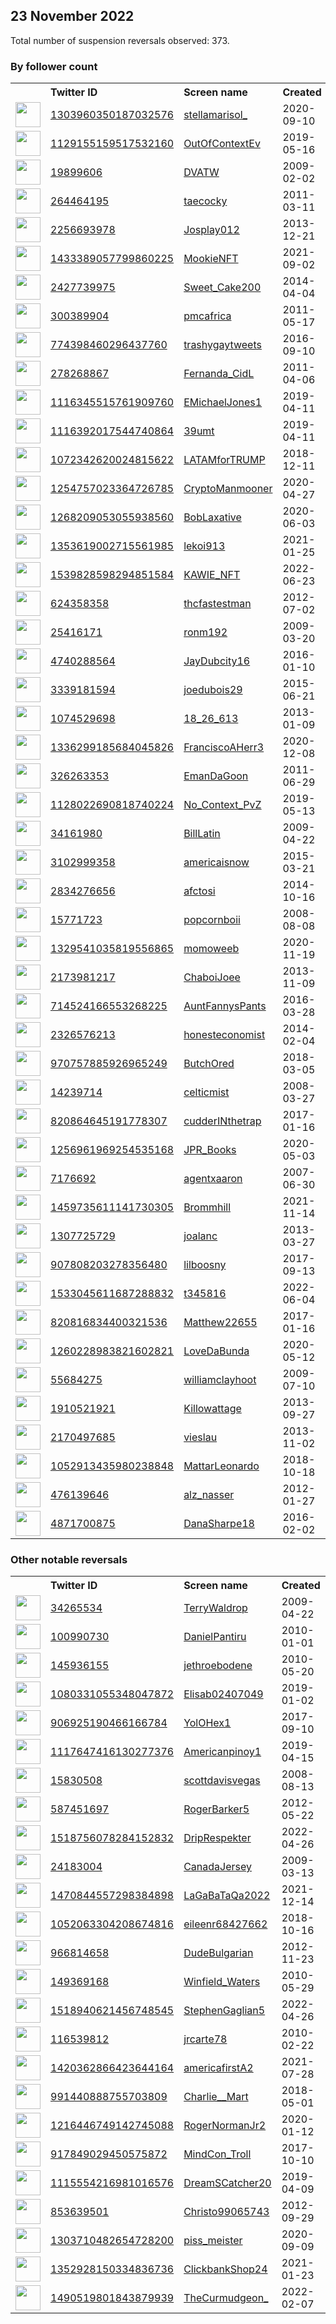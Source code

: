 
## 23 November 2022
Total number of suspension reversals observed: 373.

### By follower count
<table><tr><th></th><th align="left">Twitter ID</th><th align="left">Screen name</th>
<th align="left">Created</th><th align="left">Status</th><th align="left">Suspended</th><th align="left">Followers</th>
<tr><td><a href="https://pbs.twimg.com/profile_images/1616505595472842755/2-ROD5Zl_normal.jpg"><img src="https://pbs.twimg.com/profile_images/1616505595472842755/2-ROD5Zl_normal.jpg" width="40px" height="40px" align="center"/></a></td><td><a href="https://twitter.com/intent/user?user_id=1303960350187032576">1303960350187032576</a></td><td><a href="https://twitter.com/stellamarisol_">stellamarisol_</a></td><td>2020-09-10</td><td align="center"></td><td>2022-11-12</td><td>427337</td></tr>
<tr><td><a href="https://pbs.twimg.com/profile_images/1595321120512770050/w7Pog7NP_normal.jpg"><img src="https://pbs.twimg.com/profile_images/1595321120512770050/w7Pog7NP_normal.jpg" width="40px" height="40px" align="center"/></a></td><td><a href="https://twitter.com/intent/user?user_id=1129155159517532160">1129155159517532160</a></td><td><a href="https://twitter.com/OutOfContextEv">OutOfContextEv</a></td><td>2019-05-16</td><td align="center"></td><td></td><td>400429</td></tr>
<tr><td><a href="https://pbs.twimg.com/profile_images/1214971037420605441/zsclHUeE_normal.jpg"><img src="https://pbs.twimg.com/profile_images/1214971037420605441/zsclHUeE_normal.jpg" width="40px" height="40px" align="center"/></a></td><td><a href="https://twitter.com/intent/user?user_id=19899606">19899606</a></td><td><a href="https://twitter.com/DVATW">DVATW</a></td><td>2009-02-02</td><td align="center">✔️</td><td></td><td>193817</td></tr>
<tr><td><a href="https://pbs.twimg.com/profile_images/1621616216325476353/PBZhzS31_normal.jpg"><img src="https://pbs.twimg.com/profile_images/1621616216325476353/PBZhzS31_normal.jpg" width="40px" height="40px" align="center"/></a></td><td><a href="https://twitter.com/intent/user?user_id=264464195">264464195</a></td><td><a href="https://twitter.com/taecocky">taecocky</a></td><td>2011-03-11</td><td align="center"></td><td></td><td>115948</td></tr>
<tr><td><a href="https://pbs.twimg.com/profile_images/1310271969607266307/Rvx2_Tga_normal.png"><img src="https://pbs.twimg.com/profile_images/1310271969607266307/Rvx2_Tga_normal.png" width="40px" height="40px" align="center"/></a></td><td><a href="https://twitter.com/intent/user?user_id=2256693978">2256693978</a></td><td><a href="https://twitter.com/Josplay012">Josplay012</a></td><td>2013-12-21</td><td align="center"></td><td></td><td>111484</td></tr>
<tr><td><a href="https://pbs.twimg.com/profile_images/1628407202158444545/A1Q33k61_normal.png"><img src="https://pbs.twimg.com/profile_images/1628407202158444545/A1Q33k61_normal.png" width="40px" height="40px" align="center"/></a></td><td><a href="https://twitter.com/intent/user?user_id=1433389057799860225">1433389057799860225</a></td><td><a href="https://twitter.com/MookieNFT">MookieNFT</a></td><td>2021-09-02</td><td align="center"></td><td>2022-11-08</td><td>96684</td></tr>
<tr><td><a href="https://pbs.twimg.com/profile_images/793133142634668033/2nPeCL0n_normal.jpg"><img src="https://pbs.twimg.com/profile_images/793133142634668033/2nPeCL0n_normal.jpg" width="40px" height="40px" align="center"/></a></td><td><a href="https://twitter.com/intent/user?user_id=2427739975">2427739975</a></td><td><a href="https://twitter.com/Sweet_Cake200">Sweet_Cake200</a></td><td>2014-04-04</td><td align="center"></td><td>2022-10-16</td><td>91123</td></tr>
<tr><td><a href="https://pbs.twimg.com/profile_images/1621916895380119552/GWGwWx8o_normal.jpg"><img src="https://pbs.twimg.com/profile_images/1621916895380119552/GWGwWx8o_normal.jpg" width="40px" height="40px" align="center"/></a></td><td><a href="https://twitter.com/intent/user?user_id=300389904">300389904</a></td><td><a href="https://twitter.com/pmcafrica">pmcafrica</a></td><td>2011-05-17</td><td align="center"></td><td></td><td>84968</td></tr>
<tr><td><a href="https://pbs.twimg.com/profile_images/1612010236516405248/K9oOtYwQ_normal.jpg"><img src="https://pbs.twimg.com/profile_images/1612010236516405248/K9oOtYwQ_normal.jpg" width="40px" height="40px" align="center"/></a></td><td><a href="https://twitter.com/intent/user?user_id=774398460296437760">774398460296437760</a></td><td><a href="https://twitter.com/trashygaytweets">trashygaytweets</a></td><td>2016-09-10</td><td align="center"></td><td></td><td>60247</td></tr>
<tr><td><a href="https://pbs.twimg.com/profile_images/1626222690708393985/xQdunBBO_normal.jpg"><img src="https://pbs.twimg.com/profile_images/1626222690708393985/xQdunBBO_normal.jpg" width="40px" height="40px" align="center"/></a></td><td><a href="https://twitter.com/intent/user?user_id=278268867">278268867</a></td><td><a href="https://twitter.com/Fernanda_CidL">Fernanda_CidL</a></td><td>2011-04-06</td><td align="center"></td><td></td><td>45248</td></tr>
<tr><td><a href="https://pbs.twimg.com/profile_images/1227682785562746881/Whu8v_Yz_normal.jpg"><img src="https://pbs.twimg.com/profile_images/1227682785562746881/Whu8v_Yz_normal.jpg" width="40px" height="40px" align="center"/></a></td><td><a href="https://twitter.com/intent/user?user_id=1116345515761909760">1116345515761909760</a></td><td><a href="https://twitter.com/EMichaelJones1">EMichaelJones1</a></td><td>2019-04-11</td><td align="center"></td><td></td><td>41576</td></tr>
<tr><td><a href="https://pbs.twimg.com/profile_images/1606016069998678039/N0TaQCdS_normal.jpg"><img src="https://pbs.twimg.com/profile_images/1606016069998678039/N0TaQCdS_normal.jpg" width="40px" height="40px" align="center"/></a></td><td><a href="https://twitter.com/intent/user?user_id=1116392017544740864">1116392017544740864</a></td><td><a href="https://twitter.com/39umt">39umt</a></td><td>2019-04-11</td><td align="center"></td><td>2022-11-17</td><td>36738</td></tr>
<tr><td><a href="https://pbs.twimg.com/profile_images/1409317375665709059/sCLKN_JJ_normal.jpg"><img src="https://pbs.twimg.com/profile_images/1409317375665709059/sCLKN_JJ_normal.jpg" width="40px" height="40px" align="center"/></a></td><td><a href="https://twitter.com/intent/user?user_id=1072342620024815622">1072342620024815622</a></td><td><a href="https://twitter.com/LATAMforTRUMP">LATAMforTRUMP</a></td><td>2018-12-11</td><td align="center"></td><td>2022-10-29</td><td>34579</td></tr>
<tr><td><a href="https://pbs.twimg.com/profile_images/1548709772958248962/OYaJU2LI_normal.jpg"><img src="https://pbs.twimg.com/profile_images/1548709772958248962/OYaJU2LI_normal.jpg" width="40px" height="40px" align="center"/></a></td><td><a href="https://twitter.com/intent/user?user_id=1254757023364726785">1254757023364726785</a></td><td><a href="https://twitter.com/CryptoManmooner">CryptoManmooner</a></td><td>2020-04-27</td><td align="center"></td><td>2022-11-08</td><td>34165</td></tr>
<tr><td><a href="https://pbs.twimg.com/profile_images/1600988046240907264/OGkEfZ8v_normal.jpg"><img src="https://pbs.twimg.com/profile_images/1600988046240907264/OGkEfZ8v_normal.jpg" width="40px" height="40px" align="center"/></a></td><td><a href="https://twitter.com/intent/user?user_id=1268209053055938560">1268209053055938560</a></td><td><a href="https://twitter.com/BobLaxative">BobLaxative</a></td><td>2020-06-03</td><td align="center"></td><td>2022-09-01</td><td>30558</td></tr>
<tr><td><a href="https://pbs.twimg.com/profile_images/1611416832707297281/2wjJxGiF_normal.jpg"><img src="https://pbs.twimg.com/profile_images/1611416832707297281/2wjJxGiF_normal.jpg" width="40px" height="40px" align="center"/></a></td><td><a href="https://twitter.com/intent/user?user_id=1353619002715561985">1353619002715561985</a></td><td><a href="https://twitter.com/lekoi913">lekoi913</a></td><td>2021-01-25</td><td align="center"></td><td>2022-11-17</td><td>27689</td></tr>
<tr><td><a href="https://pbs.twimg.com/profile_images/1573303360597348352/N43e4PNm_normal.jpg"><img src="https://pbs.twimg.com/profile_images/1573303360597348352/N43e4PNm_normal.jpg" width="40px" height="40px" align="center"/></a></td><td><a href="https://twitter.com/intent/user?user_id=1539828598294851584">1539828598294851584</a></td><td><a href="https://twitter.com/KAWIE_NFT">KAWIE_NFT</a></td><td>2022-06-23</td><td align="center"></td><td>2022-11-08</td><td>15214</td></tr>
<tr><td><a href="https://pbs.twimg.com/profile_images/1612672435601408000/Lb8hzI7T_normal.jpg"><img src="https://pbs.twimg.com/profile_images/1612672435601408000/Lb8hzI7T_normal.jpg" width="40px" height="40px" align="center"/></a></td><td><a href="https://twitter.com/intent/user?user_id=624358358">624358358</a></td><td><a href="https://twitter.com/thcfastestman">thcfastestman</a></td><td>2012-07-02</td><td align="center"></td><td></td><td>12351</td></tr>
<tr><td><a href="https://pbs.twimg.com/profile_images/1518706878661996544/geXH4Ddx_normal.jpg"><img src="https://pbs.twimg.com/profile_images/1518706878661996544/geXH4Ddx_normal.jpg" width="40px" height="40px" align="center"/></a></td><td><a href="https://twitter.com/intent/user?user_id=25416171">25416171</a></td><td><a href="https://twitter.com/ronm192">ronm192</a></td><td>2009-03-20</td><td align="center"></td><td>2022-11-08</td><td>12073</td></tr>
<tr><td><a href="https://pbs.twimg.com/profile_images/1378054708321996803/SUXjPFio_normal.jpg"><img src="https://pbs.twimg.com/profile_images/1378054708321996803/SUXjPFio_normal.jpg" width="40px" height="40px" align="center"/></a></td><td><a href="https://twitter.com/intent/user?user_id=4740288564">4740288564</a></td><td><a href="https://twitter.com/JayDubcity16">JayDubcity16</a></td><td>2016-01-10</td><td align="center"></td><td></td><td>9911</td></tr>
<tr><td><a href="https://pbs.twimg.com/profile_images/1601202363859075072/lqbZrK_e_normal.jpg"><img src="https://pbs.twimg.com/profile_images/1601202363859075072/lqbZrK_e_normal.jpg" width="40px" height="40px" align="center"/></a></td><td><a href="https://twitter.com/intent/user?user_id=3339181594">3339181594</a></td><td><a href="https://twitter.com/joedubois29">joedubois29</a></td><td>2015-06-21</td><td align="center"></td><td>2022-11-21</td><td>9760</td></tr>
<tr><td><a href="https://pbs.twimg.com/profile_images/965959012905713669/_e0oncuS_normal.jpg"><img src="https://pbs.twimg.com/profile_images/965959012905713669/_e0oncuS_normal.jpg" width="40px" height="40px" align="center"/></a></td><td><a href="https://twitter.com/intent/user?user_id=1074529698">1074529698</a></td><td><a href="https://twitter.com/18_26_613">18_26_613</a></td><td>2013-01-09</td><td align="center"></td><td></td><td>8638</td></tr>
<tr><td><a href="https://pbs.twimg.com/profile_images/1336299378718466048/6kYcScN3_normal.jpg"><img src="https://pbs.twimg.com/profile_images/1336299378718466048/6kYcScN3_normal.jpg" width="40px" height="40px" align="center"/></a></td><td><a href="https://twitter.com/intent/user?user_id=1336299185684045826">1336299185684045826</a></td><td><a href="https://twitter.com/FranciscoAHerr3">FranciscoAHerr3</a></td><td>2020-12-08</td><td align="center"></td><td>2022-11-08</td><td>8239</td></tr>
<tr><td><a href="https://pbs.twimg.com/profile_images/740423045123309569/wKVmrxGP_normal.jpg"><img src="https://pbs.twimg.com/profile_images/740423045123309569/wKVmrxGP_normal.jpg" width="40px" height="40px" align="center"/></a></td><td><a href="https://twitter.com/intent/user?user_id=326263353">326263353</a></td><td><a href="https://twitter.com/EmanDaGoon">EmanDaGoon</a></td><td>2011-06-29</td><td align="center"></td><td></td><td>8189</td></tr>
<tr><td><a href="https://pbs.twimg.com/profile_images/1598921528283828225/jWi-bw0f_normal.jpg"><img src="https://pbs.twimg.com/profile_images/1598921528283828225/jWi-bw0f_normal.jpg" width="40px" height="40px" align="center"/></a></td><td><a href="https://twitter.com/intent/user?user_id=1128022690818740224">1128022690818740224</a></td><td><a href="https://twitter.com/No_Context_PvZ">No_Context_PvZ</a></td><td>2019-05-13</td><td align="center"></td><td></td><td>7718</td></tr>
<tr><td><a href="https://pbs.twimg.com/profile_images/1626292344374059010/JTnEBM1x_normal.png"><img src="https://pbs.twimg.com/profile_images/1626292344374059010/JTnEBM1x_normal.png" width="40px" height="40px" align="center"/></a></td><td><a href="https://twitter.com/intent/user?user_id=34161980">34161980</a></td><td><a href="https://twitter.com/BillLatin">BillLatin</a></td><td>2009-04-22</td><td align="center"></td><td>2022-11-08</td><td>7239</td></tr>
<tr><td><a href="https://pbs.twimg.com/profile_images/1596436856467513345/etd8wTs6_normal.jpg"><img src="https://pbs.twimg.com/profile_images/1596436856467513345/etd8wTs6_normal.jpg" width="40px" height="40px" align="center"/></a></td><td><a href="https://twitter.com/intent/user?user_id=3102999358">3102999358</a></td><td><a href="https://twitter.com/americaisnow">americaisnow</a></td><td>2015-03-21</td><td align="center"></td><td></td><td>6571</td></tr>
<tr><td><a href="https://pbs.twimg.com/profile_images/1609825993161687046/45Hkb90g_normal.jpg"><img src="https://pbs.twimg.com/profile_images/1609825993161687046/45Hkb90g_normal.jpg" width="40px" height="40px" align="center"/></a></td><td><a href="https://twitter.com/intent/user?user_id=2834276656">2834276656</a></td><td><a href="https://twitter.com/afctosi">afctosi</a></td><td>2014-10-16</td><td align="center"></td><td></td><td>5808</td></tr>
<tr><td><a href="https://pbs.twimg.com/profile_images/1483991380577841152/frmHUCk0_normal.jpg"><img src="https://pbs.twimg.com/profile_images/1483991380577841152/frmHUCk0_normal.jpg" width="40px" height="40px" align="center"/></a></td><td><a href="https://twitter.com/intent/user?user_id=15771723">15771723</a></td><td><a href="https://twitter.com/popcornboii">popcornboii</a></td><td>2008-08-08</td><td align="center"></td><td>2022-11-08</td><td>5796</td></tr>
<tr><td><a href="https://pbs.twimg.com/profile_images/1531707634683809792/KG0ZZ8c4_normal.jpg"><img src="https://pbs.twimg.com/profile_images/1531707634683809792/KG0ZZ8c4_normal.jpg" width="40px" height="40px" align="center"/></a></td><td><a href="https://twitter.com/intent/user?user_id=1329541035819556865">1329541035819556865</a></td><td><a href="https://twitter.com/momoweeb">momoweeb</a></td><td>2020-11-19</td><td align="center"></td><td>2022-07-21</td><td>5384</td></tr>
<tr><td><a href="https://pbs.twimg.com/profile_images/820860009823223808/IhlxZ_HK_normal.jpg"><img src="https://pbs.twimg.com/profile_images/820860009823223808/IhlxZ_HK_normal.jpg" width="40px" height="40px" align="center"/></a></td><td><a href="https://twitter.com/intent/user?user_id=2173981217">2173981217</a></td><td><a href="https://twitter.com/ChaboiJoee">ChaboiJoee</a></td><td>2013-11-09</td><td align="center"></td><td></td><td>5326</td></tr>
<tr><td><a href="https://pbs.twimg.com/profile_images/1122248352643657729/4H2PWf9o_normal.jpg"><img src="https://pbs.twimg.com/profile_images/1122248352643657729/4H2PWf9o_normal.jpg" width="40px" height="40px" align="center"/></a></td><td><a href="https://twitter.com/intent/user?user_id=714524166553268225">714524166553268225</a></td><td><a href="https://twitter.com/AuntFannysPants">AuntFannysPants</a></td><td>2016-03-28</td><td align="center"></td><td></td><td>5183</td></tr>
<tr><td><a href="https://pbs.twimg.com/profile_images/620278721770094592/PwnyaW1z_normal.jpg"><img src="https://pbs.twimg.com/profile_images/620278721770094592/PwnyaW1z_normal.jpg" width="40px" height="40px" align="center"/></a></td><td><a href="https://twitter.com/intent/user?user_id=2326576213">2326576213</a></td><td><a href="https://twitter.com/honesteconomist">honesteconomist</a></td><td>2014-02-04</td><td align="center"></td><td></td><td>4633</td></tr>
<tr><td><a href="https://pbs.twimg.com/profile_images/1095832871493922816/ZvWUOKuv_normal.jpg"><img src="https://pbs.twimg.com/profile_images/1095832871493922816/ZvWUOKuv_normal.jpg" width="40px" height="40px" align="center"/></a></td><td><a href="https://twitter.com/intent/user?user_id=970757885926965249">970757885926965249</a></td><td><a href="https://twitter.com/ButchOred">ButchOred</a></td><td>2018-03-05</td><td align="center"></td><td></td><td>4464</td></tr>
<tr><td><a href="https://pbs.twimg.com/profile_images/907438256324669440/7sxzZo7D_normal.jpg"><img src="https://pbs.twimg.com/profile_images/907438256324669440/7sxzZo7D_normal.jpg" width="40px" height="40px" align="center"/></a></td><td><a href="https://twitter.com/intent/user?user_id=14239714">14239714</a></td><td><a href="https://twitter.com/celticmist">celticmist</a></td><td>2008-03-27</td><td align="center"></td><td>2022-10-28</td><td>4328</td></tr>
<tr><td><a href="https://pbs.twimg.com/profile_images/1074508121375006720/I3vp6Jm9_normal.jpg"><img src="https://pbs.twimg.com/profile_images/1074508121375006720/I3vp6Jm9_normal.jpg" width="40px" height="40px" align="center"/></a></td><td><a href="https://twitter.com/intent/user?user_id=820864645191778307">820864645191778307</a></td><td><a href="https://twitter.com/cudderINthetrap">cudderINthetrap</a></td><td>2017-01-16</td><td align="center"></td><td></td><td>4312</td></tr>
<tr><td><a href="https://pbs.twimg.com/profile_images/1286459029905121284/ua6rkupt_normal.jpg"><img src="https://pbs.twimg.com/profile_images/1286459029905121284/ua6rkupt_normal.jpg" width="40px" height="40px" align="center"/></a></td><td><a href="https://twitter.com/intent/user?user_id=1256961969254535168">1256961969254535168</a></td><td><a href="https://twitter.com/JPR_Books">JPR_Books</a></td><td>2020-05-03</td><td align="center"></td><td>2022-11-14</td><td>4037</td></tr>
<tr><td><a href="https://pbs.twimg.com/profile_images/1512115147245907968/hbctlb8k_normal.png"><img src="https://pbs.twimg.com/profile_images/1512115147245907968/hbctlb8k_normal.png" width="40px" height="40px" align="center"/></a></td><td><a href="https://twitter.com/intent/user?user_id=7176692">7176692</a></td><td><a href="https://twitter.com/agentxaaron">agentxaaron</a></td><td>2007-06-30</td><td align="center"></td><td>2022-11-08</td><td>3918</td></tr>
<tr><td><a href="https://pbs.twimg.com/profile_images/1523070297695567872/Lcon6rF5_normal.jpg"><img src="https://pbs.twimg.com/profile_images/1523070297695567872/Lcon6rF5_normal.jpg" width="40px" height="40px" align="center"/></a></td><td><a href="https://twitter.com/intent/user?user_id=1459735611141730305">1459735611141730305</a></td><td><a href="https://twitter.com/Brommhill">Brommhill</a></td><td>2021-11-14</td><td align="center"></td><td>2022-11-08</td><td>3836</td></tr>
<tr><td><a href="https://pbs.twimg.com/profile_images/795613694831038464/NiH48We2_normal.jpg"><img src="https://pbs.twimg.com/profile_images/795613694831038464/NiH48We2_normal.jpg" width="40px" height="40px" align="center"/></a></td><td><a href="https://twitter.com/intent/user?user_id=1307725729">1307725729</a></td><td><a href="https://twitter.com/joalanc">joalanc</a></td><td>2013-03-27</td><td align="center"></td><td>2022-11-08</td><td>3465</td></tr>
<tr><td><a href="https://pbs.twimg.com/profile_images/1595987343646801920/tEn7ebnb_normal.jpg"><img src="https://pbs.twimg.com/profile_images/1595987343646801920/tEn7ebnb_normal.jpg" width="40px" height="40px" align="center"/></a></td><td><a href="https://twitter.com/intent/user?user_id=907808203278356480">907808203278356480</a></td><td><a href="https://twitter.com/lilboosny">lilboosny</a></td><td>2017-09-13</td><td align="center"></td><td></td><td>3211</td></tr>
<tr><td><a href="https://pbs.twimg.com/profile_images/1625307819460202502/jyOKjLvd_normal.jpg"><img src="https://pbs.twimg.com/profile_images/1625307819460202502/jyOKjLvd_normal.jpg" width="40px" height="40px" align="center"/></a></td><td><a href="https://twitter.com/intent/user?user_id=1533045611687288832">1533045611687288832</a></td><td><a href="https://twitter.com/t345816">t345816</a></td><td>2022-06-04</td><td align="center"></td><td>2022-10-24</td><td>3125</td></tr>
<tr><td><a href="https://pbs.twimg.com/profile_images/1204236681626476544/6LGiv8Po_normal.jpg"><img src="https://pbs.twimg.com/profile_images/1204236681626476544/6LGiv8Po_normal.jpg" width="40px" height="40px" align="center"/></a></td><td><a href="https://twitter.com/intent/user?user_id=820816834400321536">820816834400321536</a></td><td><a href="https://twitter.com/Matthew22655">Matthew22655</a></td><td>2017-01-16</td><td align="center">🚫</td><td></td><td>3028</td></tr>
<tr><td><a href="https://pbs.twimg.com/profile_images/1541835756209143808/wQ1uSK6Q_normal.jpg"><img src="https://pbs.twimg.com/profile_images/1541835756209143808/wQ1uSK6Q_normal.jpg" width="40px" height="40px" align="center"/></a></td><td><a href="https://twitter.com/intent/user?user_id=1260228983821602821">1260228983821602821</a></td><td><a href="https://twitter.com/LoveDaBunda">LoveDaBunda</a></td><td>2020-05-12</td><td align="center"></td><td>2022-11-08</td><td>2999</td></tr>
<tr><td><a href="https://pbs.twimg.com/profile_images/1623005172283715601/fLqF00SP_normal.png"><img src="https://pbs.twimg.com/profile_images/1623005172283715601/fLqF00SP_normal.png" width="40px" height="40px" align="center"/></a></td><td><a href="https://twitter.com/intent/user?user_id=55684275">55684275</a></td><td><a href="https://twitter.com/williamclayhoot">williamclayhoot</a></td><td>2009-07-10</td><td align="center"></td><td>2022-11-08</td><td>2774</td></tr>
<tr><td><a href="https://pbs.twimg.com/profile_images/1044403905814253568/p8KPzm1c_normal.jpg"><img src="https://pbs.twimg.com/profile_images/1044403905814253568/p8KPzm1c_normal.jpg" width="40px" height="40px" align="center"/></a></td><td><a href="https://twitter.com/intent/user?user_id=1910521921">1910521921</a></td><td><a href="https://twitter.com/Killowattage">Killowattage</a></td><td>2013-09-27</td><td align="center">🚫</td><td></td><td>2730</td></tr>
<tr><td><a href="https://pbs.twimg.com/profile_images/1203386343772045313/cm7eRIQe_normal.jpg"><img src="https://pbs.twimg.com/profile_images/1203386343772045313/cm7eRIQe_normal.jpg" width="40px" height="40px" align="center"/></a></td><td><a href="https://twitter.com/intent/user?user_id=2170497685">2170497685</a></td><td><a href="https://twitter.com/vieslau">vieslau</a></td><td>2013-11-02</td><td align="center"></td><td></td><td>2727</td></tr>
<tr><td><a href="https://pbs.twimg.com/profile_images/1437057597367066633/YFYnZacO_normal.jpg"><img src="https://pbs.twimg.com/profile_images/1437057597367066633/YFYnZacO_normal.jpg" width="40px" height="40px" align="center"/></a></td><td><a href="https://twitter.com/intent/user?user_id=1052913435980238848">1052913435980238848</a></td><td><a href="https://twitter.com/MattarLeonardo">MattarLeonardo</a></td><td>2018-10-18</td><td align="center"></td><td>2022-09-08</td><td>2715</td></tr>
<tr><td><a href="https://pbs.twimg.com/profile_images/752102190454538240/5wHQ75v0_normal.jpg"><img src="https://pbs.twimg.com/profile_images/752102190454538240/5wHQ75v0_normal.jpg" width="40px" height="40px" align="center"/></a></td><td><a href="https://twitter.com/intent/user?user_id=476139646">476139646</a></td><td><a href="https://twitter.com/alz_nasser">alz_nasser</a></td><td>2012-01-27</td><td align="center"></td><td></td><td>2558</td></tr>
<tr><td><a href="https://pbs.twimg.com/profile_images/1010280043682193411/vdiCvaX0_normal.jpg"><img src="https://pbs.twimg.com/profile_images/1010280043682193411/vdiCvaX0_normal.jpg" width="40px" height="40px" align="center"/></a></td><td><a href="https://twitter.com/intent/user?user_id=4871700875">4871700875</a></td><td><a href="https://twitter.com/DanaSharpe18">DanaSharpe18</a></td><td>2016-02-02</td><td align="center"></td><td></td><td>2475</td></tr>
</table>

### Other notable reversals
<table><tr><th></th><th align="left">Twitter ID</th><th align="left">Screen name</th>
<th align="left">Created</th><th align="left">Status</th><th align="left">Suspended</th><th align="left">Followers</th>
<tr><td><a href="https://pbs.twimg.com/profile_images/1549400573174288385/wJqvYW6d_normal.jpg"><img src="https://pbs.twimg.com/profile_images/1549400573174288385/wJqvYW6d_normal.jpg" width="40px" height="40px" align="center"/></a></td><td><a href="https://twitter.com/intent/user?user_id=34265534">34265534</a></td><td><a href="https://twitter.com/TerryWaldrop">TerryWaldrop</a></td><td>2009-04-22</td><td align="center"></td><td>2022-10-29</td><td>2072</td></tr>
<tr><td><a href="https://pbs.twimg.com/profile_images/1545864613568421889/puFTzZWy_normal.jpg"><img src="https://pbs.twimg.com/profile_images/1545864613568421889/puFTzZWy_normal.jpg" width="40px" height="40px" align="center"/></a></td><td><a href="https://twitter.com/intent/user?user_id=100990730">100990730</a></td><td><a href="https://twitter.com/DanielPantiru">DanielPantiru</a></td><td>2010-01-01</td><td align="center"></td><td>2022-11-07</td><td>258</td></tr>
<tr><td><a href="https://pbs.twimg.com/profile_images/1539703880262352896/dHn-3dLT_normal.jpg"><img src="https://pbs.twimg.com/profile_images/1539703880262352896/dHn-3dLT_normal.jpg" width="40px" height="40px" align="center"/></a></td><td><a href="https://twitter.com/intent/user?user_id=145936155">145936155</a></td><td><a href="https://twitter.com/jethroebodene">jethroebodene</a></td><td>2010-05-20</td><td align="center"></td><td>2022-11-08</td><td>2352</td></tr>
<tr><td><a href="https://abs.twimg.com/sticky/default_profile_images/default_profile_normal.png"><img src="https://abs.twimg.com/sticky/default_profile_images/default_profile_normal.png" width="40px" height="40px" align="center"/></a></td><td><a href="https://twitter.com/intent/user?user_id=1080331055348047872">1080331055348047872</a></td><td><a href="https://twitter.com/Elisab02407049">Elisab02407049</a></td><td>2019-01-02</td><td align="center">🚫</td><td>2022-11-08</td><td>20</td></tr>
<tr><td><a href="https://pbs.twimg.com/profile_images/1597462088347099137/Z2bbdPeP_normal.jpg"><img src="https://pbs.twimg.com/profile_images/1597462088347099137/Z2bbdPeP_normal.jpg" width="40px" height="40px" align="center"/></a></td><td><a href="https://twitter.com/intent/user?user_id=906925190466166784">906925190466166784</a></td><td><a href="https://twitter.com/YolOHex1">YolOHex1</a></td><td>2017-09-10</td><td align="center"></td><td>2022-11-08</td><td>717</td></tr>
<tr><td><a href="https://pbs.twimg.com/profile_images/1443978047472943108/5SzGCErj_normal.jpg"><img src="https://pbs.twimg.com/profile_images/1443978047472943108/5SzGCErj_normal.jpg" width="40px" height="40px" align="center"/></a></td><td><a href="https://twitter.com/intent/user?user_id=1117647416130277376">1117647416130277376</a></td><td><a href="https://twitter.com/Americanpinoy1">Americanpinoy1</a></td><td>2019-04-15</td><td align="center"></td><td>2022-10-20</td><td>878</td></tr>
<tr><td><a href="https://pbs.twimg.com/profile_images/1209891783296946176/AQEs9sIq_normal.jpg"><img src="https://pbs.twimg.com/profile_images/1209891783296946176/AQEs9sIq_normal.jpg" width="40px" height="40px" align="center"/></a></td><td><a href="https://twitter.com/intent/user?user_id=15830508">15830508</a></td><td><a href="https://twitter.com/scottdavisvegas">scottdavisvegas</a></td><td>2008-08-13</td><td align="center"></td><td></td><td>1257</td></tr>
<tr><td><a href="https://pbs.twimg.com/profile_images/1023657646463885315/NXtot6mB_normal.jpg"><img src="https://pbs.twimg.com/profile_images/1023657646463885315/NXtot6mB_normal.jpg" width="40px" height="40px" align="center"/></a></td><td><a href="https://twitter.com/intent/user?user_id=587451697">587451697</a></td><td><a href="https://twitter.com/RogerBarker5">RogerBarker5</a></td><td>2012-05-22</td><td align="center"></td><td>2022-10-29</td><td>2353</td></tr>
<tr><td><a href="https://pbs.twimg.com/profile_images/1518790847365591041/aBgdcaFz_normal.jpg"><img src="https://pbs.twimg.com/profile_images/1518790847365591041/aBgdcaFz_normal.jpg" width="40px" height="40px" align="center"/></a></td><td><a href="https://twitter.com/intent/user?user_id=1518756078284152832">1518756078284152832</a></td><td><a href="https://twitter.com/DripRespekter">DripRespekter</a></td><td>2022-04-26</td><td align="center">🚫</td><td>2022-11-19</td><td>104</td></tr>
<tr><td><a href="https://pbs.twimg.com/profile_images/1396449020709675018/oeOwjV-g_normal.jpg"><img src="https://pbs.twimg.com/profile_images/1396449020709675018/oeOwjV-g_normal.jpg" width="40px" height="40px" align="center"/></a></td><td><a href="https://twitter.com/intent/user?user_id=24183004">24183004</a></td><td><a href="https://twitter.com/CanadaJersey">CanadaJersey</a></td><td>2009-03-13</td><td align="center">🚫</td><td>2022-11-08</td><td>560</td></tr>
<tr><td><a href="https://pbs.twimg.com/profile_images/1582088042399125504/-3gYsBbW_normal.jpg"><img src="https://pbs.twimg.com/profile_images/1582088042399125504/-3gYsBbW_normal.jpg" width="40px" height="40px" align="center"/></a></td><td><a href="https://twitter.com/intent/user?user_id=1470844557298384898">1470844557298384898</a></td><td><a href="https://twitter.com/LaGaBaTaQa2022">LaGaBaTaQa2022</a></td><td>2021-12-14</td><td align="center"></td><td>2022-11-08</td><td>592</td></tr>
<tr><td><a href="https://pbs.twimg.com/profile_images/1604176215908044800/2QPE4UyB_normal.jpg"><img src="https://pbs.twimg.com/profile_images/1604176215908044800/2QPE4UyB_normal.jpg" width="40px" height="40px" align="center"/></a></td><td><a href="https://twitter.com/intent/user?user_id=1052063304208674816">1052063304208674816</a></td><td><a href="https://twitter.com/eileenr68427662">eileenr68427662</a></td><td>2018-10-16</td><td align="center"></td><td>2022-10-29</td><td>533</td></tr>
<tr><td><a href="https://pbs.twimg.com/profile_images/1223354678035013632/r_C7HSgb_normal.jpg"><img src="https://pbs.twimg.com/profile_images/1223354678035013632/r_C7HSgb_normal.jpg" width="40px" height="40px" align="center"/></a></td><td><a href="https://twitter.com/intent/user?user_id=966814658">966814658</a></td><td><a href="https://twitter.com/DudeBulgarian">DudeBulgarian</a></td><td>2012-11-23</td><td align="center"></td><td>2022-11-20</td><td>19</td></tr>
<tr><td><a href="https://pbs.twimg.com/profile_images/2624801663/adxpkbrdfx3t6co00hm6_normal.jpeg"><img src="https://pbs.twimg.com/profile_images/2624801663/adxpkbrdfx3t6co00hm6_normal.jpeg" width="40px" height="40px" align="center"/></a></td><td><a href="https://twitter.com/intent/user?user_id=149369168">149369168</a></td><td><a href="https://twitter.com/Winfield_Waters">Winfield_Waters</a></td><td>2010-05-29</td><td align="center">🔒🚫</td><td>2022-11-08</td><td>68</td></tr>
<tr><td><a href="https://pbs.twimg.com/profile_images/1595582996295426049/yvOmsv6X_normal.jpg"><img src="https://pbs.twimg.com/profile_images/1595582996295426049/yvOmsv6X_normal.jpg" width="40px" height="40px" align="center"/></a></td><td><a href="https://twitter.com/intent/user?user_id=1518940621456748545">1518940621456748545</a></td><td><a href="https://twitter.com/StephenGaglian5">StephenGaglian5</a></td><td>2022-04-26</td><td align="center"></td><td>2022-10-07</td><td>1082</td></tr>
<tr><td><a href="https://pbs.twimg.com/profile_images/1565422978111885315/4kQXizUY_normal.jpg"><img src="https://pbs.twimg.com/profile_images/1565422978111885315/4kQXizUY_normal.jpg" width="40px" height="40px" align="center"/></a></td><td><a href="https://twitter.com/intent/user?user_id=116539812">116539812</a></td><td><a href="https://twitter.com/jrcarte78">jrcarte78</a></td><td>2010-02-22</td><td align="center">🚫</td><td>2022-11-08</td><td>24</td></tr>
<tr><td><a href="https://pbs.twimg.com/profile_images/1420363052860514309/4w2I_Z1C_normal.jpg"><img src="https://pbs.twimg.com/profile_images/1420363052860514309/4w2I_Z1C_normal.jpg" width="40px" height="40px" align="center"/></a></td><td><a href="https://twitter.com/intent/user?user_id=1420362866423644164">1420362866423644164</a></td><td><a href="https://twitter.com/americafirstA2">americafirstA2</a></td><td>2021-07-28</td><td align="center"></td><td>2022-09-08</td><td>104</td></tr>
<tr><td><a href="https://pbs.twimg.com/profile_images/1597014184499240960/kwSKODbk_normal.jpg"><img src="https://pbs.twimg.com/profile_images/1597014184499240960/kwSKODbk_normal.jpg" width="40px" height="40px" align="center"/></a></td><td><a href="https://twitter.com/intent/user?user_id=991440888755703809">991440888755703809</a></td><td><a href="https://twitter.com/Charlie__Mart">Charlie__Mart</a></td><td>2018-05-01</td><td align="center"></td><td></td><td>274</td></tr>
<tr><td><a href="https://pbs.twimg.com/profile_images/1263470826977886211/wlQmS0UE_normal.jpg"><img src="https://pbs.twimg.com/profile_images/1263470826977886211/wlQmS0UE_normal.jpg" width="40px" height="40px" align="center"/></a></td><td><a href="https://twitter.com/intent/user?user_id=1216446749142745088">1216446749142745088</a></td><td><a href="https://twitter.com/RogerNormanJr2">RogerNormanJr2</a></td><td>2020-01-12</td><td align="center"></td><td>2022-11-08</td><td>1375</td></tr>
<tr><td><a href="https://pbs.twimg.com/profile_images/1006080056559579136/hchvPO4U_normal.jpg"><img src="https://pbs.twimg.com/profile_images/1006080056559579136/hchvPO4U_normal.jpg" width="40px" height="40px" align="center"/></a></td><td><a href="https://twitter.com/intent/user?user_id=917849029450575872">917849029450575872</a></td><td><a href="https://twitter.com/MindCon_Troll">MindCon_Troll</a></td><td>2017-10-10</td><td align="center"></td><td></td><td>1024</td></tr>
<tr><td><a href="https://pbs.twimg.com/profile_images/1360433100937977857/3w-4GpYR_normal.jpg"><img src="https://pbs.twimg.com/profile_images/1360433100937977857/3w-4GpYR_normal.jpg" width="40px" height="40px" align="center"/></a></td><td><a href="https://twitter.com/intent/user?user_id=1115554216981016576">1115554216981016576</a></td><td><a href="https://twitter.com/DreamSCatcher20">DreamSCatcher20</a></td><td>2019-04-09</td><td align="center"></td><td>2022-10-29</td><td>520</td></tr>
<tr><td><a href="https://abs.twimg.com/sticky/default_profile_images/default_profile_normal.png"><img src="https://abs.twimg.com/sticky/default_profile_images/default_profile_normal.png" width="40px" height="40px" align="center"/></a></td><td><a href="https://twitter.com/intent/user?user_id=853639501">853639501</a></td><td><a href="https://twitter.com/Christo99065743">Christo99065743</a></td><td>2012-09-29</td><td align="center"></td><td>2022-06-24</td><td>18</td></tr>
<tr><td><a href="https://pbs.twimg.com/profile_images/1352347348169617417/SiseTKGo_normal.jpg"><img src="https://pbs.twimg.com/profile_images/1352347348169617417/SiseTKGo_normal.jpg" width="40px" height="40px" align="center"/></a></td><td><a href="https://twitter.com/intent/user?user_id=1303710482654728200">1303710482654728200</a></td><td><a href="https://twitter.com/piss_meister">piss_meister</a></td><td>2020-09-09</td><td align="center">🔒</td><td></td><td>1399</td></tr>
<tr><td><a href="https://pbs.twimg.com/profile_images/1482876637767417856/AdhkHVBv_normal.jpg"><img src="https://pbs.twimg.com/profile_images/1482876637767417856/AdhkHVBv_normal.jpg" width="40px" height="40px" align="center"/></a></td><td><a href="https://twitter.com/intent/user?user_id=1352928150334836736">1352928150334836736</a></td><td><a href="https://twitter.com/ClickbankShop24">ClickbankShop24</a></td><td>2021-01-23</td><td align="center"></td><td>2022-10-20</td><td>592</td></tr>
<tr><td><a href="https://pbs.twimg.com/profile_images/1525970878344966144/WgUhAeeH_normal.jpg"><img src="https://pbs.twimg.com/profile_images/1525970878344966144/WgUhAeeH_normal.jpg" width="40px" height="40px" align="center"/></a></td><td><a href="https://twitter.com/intent/user?user_id=1490519801843879939">1490519801843879939</a></td><td><a href="https://twitter.com/TheCurmudgeon_">TheCurmudgeon_</a></td><td>2022-02-07</td><td align="center"></td><td>2022-11-08</td><td>43</td></tr>
</table>
